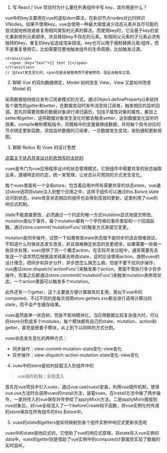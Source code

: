 1. 写 React / Vue 项目时为什么要在列表组件中写 key，其作用是什么？

vue中的key主要用在vue的虚拟dom算法，在新旧节点nodes对比时辨识VNodes。如果不使用key，vue会使用一种最大限度减少动态元素并且尽可能的尝试就地修改或者复用相同类型的元素的算法。而使用key时，它会基于key的变化重新排列元素顺序，并且移除key不存在的元素。有相同父元素的子元素必须有独特的key，重复的key会造成渲染错误。key也可以用于强制替换元素/组件，而不是重复使用它。比如需要完整地触发组件的生命周期，比如触发过渡。

```
<transition>
  <span :key="text">{{ text }}</span>
</transition>
// 当text发生变化时，span总是会被替换而不是被修改，因此会触发过渡。
```

2. 聊聊 Vue 的双向数据绑定，Model 如何改变 View，View 又是如何改变 Model 的 

采用数据劫持结合发布订阅者模式的方式，通过Object.defineProperty()来劫持各个属性的getter和setter，在数据变动时发布消息给订阅者，触发相应的监听回调。首先将需要观察的数据对象进行递归遍历，包括子属性对象的属性，都加上setter和getter，这样数据对象发生变化时都会触发setter，达到数据变化监听的效果。compile解析模板指令，将模板中的变量替换成数据，并将每个指令对应的节点绑定更新函数，添加监听数据的订阅者，一旦数据发生变动，收到通知更新视图。

3. 聊聊 Redux 和 Vuex 的设计思想

[这篇关于状态共享设计的思想写的太好的](https://zhuanlan.zhihu.com/p/53599723)

vuex是专门为vue应用程序设计的状态管理模式，它把组件中需要共享的状态抽取出来，遵循特定的约定，统一来管理，让状态以可预测的方式发生变化。

每个vuex里面有一个全局store，包含着应用中所有需要共享的状态state，vue通过store选项将state注入到整个应用之中，这样子组件可以通过this.$store.state访问到状态，state改变状态相应的组件也会得到高效的更新，这里利用了vue的响应式机制。

state不能直接更改，必须通过一个约定的唯一方式mutation显式地提交修改。mutation类似于事件，每个mutation都有一个字符串的事件类型和一个回调函数。通过store.commit('mutationFunc')的触发方式来提交变更。

mutation是同步操作，试想一下如果修改state状态值不是同步的话会很难调试，不知道什么时候状态发生改变，并且很难确定状态的变更顺序。如果需要一些做一些异步处理，vuex提供了另一个概念action，在实际开发过程中，通常需要先去发送一个请求然后根据请求结果去修改state，这时应该使用action。按照vuex的设计理念，把同步和异步分开，异步想怎么搞怎么搞，但是不要干扰同步操作，vue通过store.dispatch('actionFunc')来触发某个action，里面不管执行多少异步操作，完事之后都通过store.commmit('mutationFunc')来触发mutation来修改状态，一个action里面可以触发多个mutation。

此外还有一个getter，这个主要是方便计算属性的复用，类似于vue中的computed，不过不同的是每次调用store.getters.xxx都会进行调用计算过的state，而不会产生缓存结果。

vuex虽然是单一状态树，但是不影响模块化，当应用数据比较复杂庞大时，可以将store分割成多个modules，每个模块都有自己的state、mutation、action和getter，甚至是嵌套子模块，从上到下以同样的方式分割。

vuex状态发生变化的两种方式：
- 同步操作：view-commit-mutation-state变化-view变化
- 异步操作：view-dispatch-action-mutation-state变化-view变化

4. vuex中的store是如何挂载注入到组件中的
  > vue插件机制；全局混入
  
首先在vue项目中引入vuex，通过vue.use(vuex)安装，利用vue插件机制，使用vue.use方法时会调用vuex的install方法，装载vuex。在install方法中做了两步操作，一是将传入的vue保存并传参给了applyMixin方法，二是applyMixin接收到vue对象后，对vue全局混入了一个beforeCreate钩子函数，将vue实例化时传递的store保存在所有组件的this.$store中。

5. vuex的state和getters是如何映射到各个组件实例中响应式更新状态呢
   
vuex中的state是响应式的，它借助了vue的响应式原理，将state存入vue实例的data中，vuex的getter则是借助了vue实例中的computed计算属性实现了数据的实时监听。
